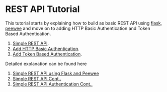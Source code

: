 # REST API Tutorial

This tutorial starts by explaining how to build as basic REST API using [flask](), [peewee]() and move on to adding HTTP Basic Authentication and 
Token Based Authentication.

1. [Simple REST API](https://github.com/prabhath6/tutorial-restapi).
2. [Add HTTP Basic Authentication](https://github.com/prabhath6/tutorial-restapi/tree/basic_authentication).
3. [Add Token Based Authentication](https://github.com/prabhath6/tutorial-restapi/tree/token_authentication).

Detailed explanation can be found here

1. [Simple REST API using Flask and Peewee](https://medium.com/@prabhath_kiran/simple-rest-api-using-flask-and-peewee-3d75c7bff515#.jvckfk9e7)
2. [Simple REST API Cont..](https://medium.com/@prabhath_kiran/simple-rest-api-cont-650c29e8fb04#.5wu8567en)
3. [Simple REST API Authentication Cont..](https://medium.com/@prabhath_kiran/simple-rest-api-authentication-cont-b685e4e0a6e3#.6sf0ri8p4)

